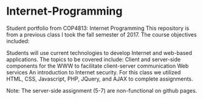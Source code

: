 # Internet-Programming
Student portfolio from COP4813: Internet Programming
This repository is from a previous class I took the fall semester of 2017. The course objectives included:

Students will use current technologies to develop Internet and web-based applications. The topics to be covered include:
Client and server-side components for the WWW to facilitate client-server communication
Web services
An introduction to Internet security.
For this class we utilized HTML, CSS, Javascript, PHP, JQuery, and AJAX to complete assignments.

Note: The server-side assignment (5-7) are non-functional on github pages.
